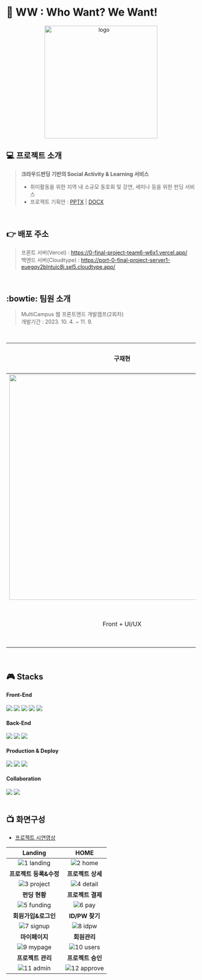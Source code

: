 # :running:  WW : Who Want? We Want!
<p align="center"><img src="https://0-final-project-team6-w6x1.vercel.app/img/logo.png" width="300px" alt="logo"></p>

## :computer: 프로젝트 소개
> <b>크라우드펀딩 기반의 Social Activity & Learning 서비스</b> <br/>
> * 취미활동을 위한 지역 내 소규모 동호회 및 강연, 세미나 등을 위한 펀딩 서비스 <br/>
> * 프로젝트 기획안 : [PPTX](https://docs.google.com/presentation/d/1liaOinHjDXMTQLIPyRAjowixjl3nFqzA/edit#slide=id.p1 "프로젝트기획안") | [DOCX](https://docs.google.com/document/d/1AEMmD6MUbtEU5x0BQSoyjueNZ6Bx6gmt/edit#heading=h.gjdgxs "프로젝트기획안")
 <br/>

## :point_right: 배포 주소
> 프론트 서버(Vercel) : https://0-final-project-team6-w6x1.vercel.app/ <br/>
> 백엔드 서버(Cloudtype) : https://port-0-final-project-server1-euegqv2blntuic8i.sel5.cloudtype.app/
<br/>

## :bowtie: 팀원 소개
> MultiCampus 웹 프론트엔드 개발캠프(2회차)<br/>
> 개발기간 : 2023. 10. 4. ~ 11. 9.
<br/>

구채현 | [권경민](https://github.com/whiteNib "권경민") | [박지애](https://github.com/jiiiiiaiiiii "박지애") | 안성민 | 이서준 | [조원혁](https://github.com/wkjproject "조원혁") 
:------------: | :-------------: | :-------------: | :-------------: | :-------------: | :-------------: 
<img src="https://github.com/whiteNib/0_Final_Project_Team6/assets/93249652/b52d009a-f37c-4ed5-8e05-a31f143a8d60" width="600px"> | <img src="https://github.com/whiteNib/0_Final_Project_Team6/assets/93249652/8773e7ee-b1fa-4134-9ee8-255b214ff8f7" width="600px"> | <img src="https://github.com/whiteNib/0_Final_Project_Team6/assets/93249652/ad7d0791-63cb-4c23-9a5a-efb6a6163390" width="600px"> |![안성민](https://github.com/whiteNib/0_Final_Project_Team6/assets/93249652/1a6899c8-0cf6-44e1-8e77-851c9b891852) | ![이서준](https://github.com/whiteNib/0_Final_Project_Team6/assets/93249652/9da29dca-6621-4d3f-8342-7b586fba7dfd) | ![조원혁](https://github.com/whiteNib/0_Final_Project_Team6/assets/93249652/e8ccda31-7186-4889-9c7f-55c96945af6c)
Front + UI/UX | Front + Server | Front + 조장 | Front + Server | 기획 + 문서 | Front + DB
<br/>

## :video_game: Stacks
#### Front-End
<div>
  <img src="https://img.shields.io/badge/html5-E34F26?style=for-the-badge&logo=html5&logoColor=white">
  <img src="https://img.shields.io/badge/css-1572B6?style=for-the-badge&logo=css3&logoColor=white">
  <img src="https://img.shields.io/badge/javascript-F7DF1E?style=for-the-badge&logo=javascript&logoColor=black">
  <img src="https://img.shields.io/badge/react-61DAFB?style=for-the-badge&logo=react&logoColor=black">
  <img src="https://img.shields.io/badge/redux-764ABC?style=for-the-badge&logo=redux&logoColor=black">
</div>

#### Back-End
<div>
  <img src="https://img.shields.io/badge/node.js-339933?style=for-the-badge&logo=Node.js&logoColor=white">
  <img src="https://img.shields.io/badge/jsonwebtokens-000000?style=for-the-badge&logo=jsonwebtokens&logoColor=white">
  <img src="https://img.shields.io/badge/mongoDB-47A248?style=for-the-badge&logo=MongoDB&logoColor=white">
</div>

#### Production & Deploy
<div>
  <img src="https://img.shields.io/badge/visualstudiocode-007ACC?style=for-the-badge&logo=visualstudiocode&logoColor=white">  
  <img src="https://img.shields.io/badge/github-181717?style=for-the-badge&logo=github&logoColor=white">  
  <img src="https://img.shields.io/badge/vercel-181717?style=for-the-badge&logo=vercel&logoColor=white">
</div>

#### Collaboration
<div>
  <img src="https://img.shields.io/badge/slack-4A154B?style=for-the-badge&logo=slack&logoColor=white">
  <img src="https://img.shields.io/badge/notion-000000?style=for-the-badge&logo=notion&logoColor=white">
</div>
<br/>

## :tv: 화면구성
* [프로젝트 시연영상](https://www.youtube.com/watch?v=dR1xooSlbNA "프로젝트 시연영상")


 Landing | HOME
 :-:|:-:
![1 landing](https://github.com/whiteNib/0_Final_Project_Team6/assets/93249652/a3a29de1-2175-44b2-9a66-06af81cdcb73) | ![2 home](https://github.com/whiteNib/0_Final_Project_Team6/assets/93249652/bbd69c37-8a97-4a1b-81e6-90173d3fb9d8) 
<b>프로젝트 등록&수정</b> | <b>프로젝트 상세</b>
![3 project](https://github.com/whiteNib/0_Final_Project_Team6/assets/93249652/5d456e9b-7948-4571-841a-d0013855e1a0) | ![4 detail](https://github.com/whiteNib/0_Final_Project_Team6/assets/93249652/56b578f3-aa85-466d-8dc3-d681343b7671) 
<b>펀딩 현황</b> | <b>프로젝트 결제</b>
![5 funding](https://github.com/whiteNib/0_Final_Project_Team6/assets/93249652/6fdeb35b-d362-412b-b73f-6e7ab6153c35) | ![6 pay](https://github.com/whiteNib/0_Final_Project_Team6/assets/93249652/1152cde5-421e-4928-82d1-8b33f80dc663) 
<b>회원가입&로그인</b> | <b>ID/PW 찾기</b>
![7 signup](https://github.com/whiteNib/0_Final_Project_Team6/assets/93249652/676ecc02-63bb-40cc-b721-e276615840d2) | ![8 idpw](https://github.com/whiteNib/0_Final_Project_Team6/assets/93249652/8654fd8d-770f-47ce-84cb-4c6eee2b1743) 
<b>마이페이지</b> | <b>회원관리</b>
![9 mypage](https://github.com/whiteNib/0_Final_Project_Team6/assets/93249652/ecf513a0-2bab-4603-8ad8-b63ea22be495) | ![10 users](https://github.com/whiteNib/0_Final_Project_Team6/assets/93249652/229e02ed-cd9f-4e66-8acf-8cfe333e4175) 
<b>프로젝트 관리</b> | <b>프로젝트 승인</b>
![11 admin](https://github.com/whiteNib/0_Final_Project_Team6/assets/93249652/291201ac-90b9-405e-83a3-050e36c51cf0) | ![12 approve](https://github.com/whiteNib/0_Final_Project_Team6/assets/93249652/64137713-afea-445e-8789-1f951e559ab4) 